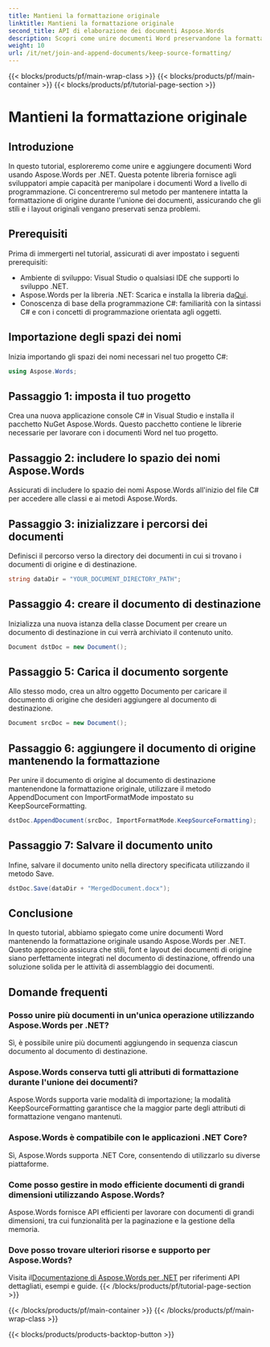 ```yaml
---
title: Mantieni la formattazione originale
linktitle: Mantieni la formattazione originale
second_title: API di elaborazione dei documenti Aspose.Words
description: Scopri come unire documenti Word preservandone la formattazione usando Aspose.Words per .NET. Ideale per sviluppatori che desiderano automatizzare le attività di assemblaggio dei documenti.
weight: 10
url: /it/net/join-and-append-documents/keep-source-formatting/
---
```


{{< blocks/products/pf/main-wrap-class >}}
{{< blocks/products/pf/main-container >}}
{{< blocks/products/pf/tutorial-page-section >}}

# Mantieni la formattazione originale

## Introduzione

In questo tutorial, esploreremo come unire e aggiungere documenti Word usando Aspose.Words per .NET. Questa potente libreria fornisce agli sviluppatori ampie capacità per manipolare i documenti Word a livello di programmazione. Ci concentreremo sul metodo per mantenere intatta la formattazione di origine durante l'unione dei documenti, assicurando che gli stili e i layout originali vengano preservati senza problemi.

## Prerequisiti

Prima di immergerti nel tutorial, assicurati di aver impostato i seguenti prerequisiti:

- Ambiente di sviluppo: Visual Studio o qualsiasi IDE che supporti lo sviluppo .NET.
-  Aspose.Words per la libreria .NET: Scarica e installa la libreria da[Qui](https://releases.aspose.com/words/net/).
- Conoscenza di base della programmazione C#: familiarità con la sintassi C# e con i concetti di programmazione orientata agli oggetti.

## Importazione degli spazi dei nomi

Inizia importando gli spazi dei nomi necessari nel tuo progetto C#:

```csharp
using Aspose.Words;
```

## Passaggio 1: imposta il tuo progetto

Crea una nuova applicazione console C# in Visual Studio e installa il pacchetto NuGet Aspose.Words. Questo pacchetto contiene le librerie necessarie per lavorare con i documenti Word nel tuo progetto.

## Passaggio 2: includere lo spazio dei nomi Aspose.Words

Assicurati di includere lo spazio dei nomi Aspose.Words all'inizio del file C# per accedere alle classi e ai metodi Aspose.Words.

## Passaggio 3: inizializzare i percorsi dei documenti

Definisci il percorso verso la directory dei documenti in cui si trovano i documenti di origine e di destinazione.

```csharp
string dataDir = "YOUR_DOCUMENT_DIRECTORY_PATH";
```

## Passaggio 4: creare il documento di destinazione

Inizializza una nuova istanza della classe Document per creare un documento di destinazione in cui verrà archiviato il contenuto unito.

```csharp
Document dstDoc = new Document();
```

## Passaggio 5: Carica il documento sorgente

Allo stesso modo, crea un altro oggetto Documento per caricare il documento di origine che desideri aggiungere al documento di destinazione.

```csharp
Document srcDoc = new Document();
```

## Passaggio 6: aggiungere il documento di origine mantenendo la formattazione

Per unire il documento di origine al documento di destinazione mantenendone la formattazione originale, utilizzare il metodo AppendDocument con ImportFormatMode impostato su KeepSourceFormatting.

```csharp
dstDoc.AppendDocument(srcDoc, ImportFormatMode.KeepSourceFormatting);
```

## Passaggio 7: Salvare il documento unito

Infine, salvare il documento unito nella directory specificata utilizzando il metodo Save.

```csharp
dstDoc.Save(dataDir + "MergedDocument.docx");
```

## Conclusione

In questo tutorial, abbiamo spiegato come unire documenti Word mantenendo la formattazione originale usando Aspose.Words per .NET. Questo approccio assicura che stili, font e layout dei documenti di origine siano perfettamente integrati nel documento di destinazione, offrendo una soluzione solida per le attività di assemblaggio dei documenti.

## Domande frequenti

### Posso unire più documenti in un'unica operazione utilizzando Aspose.Words per .NET?
Sì, è possibile unire più documenti aggiungendo in sequenza ciascun documento al documento di destinazione.

### Aspose.Words conserva tutti gli attributi di formattazione durante l'unione dei documenti?
Aspose.Words supporta varie modalità di importazione; la modalità KeepSourceFormatting garantisce che la maggior parte degli attributi di formattazione vengano mantenuti.

### Aspose.Words è compatibile con le applicazioni .NET Core?
Sì, Aspose.Words supporta .NET Core, consentendo di utilizzarlo su diverse piattaforme.

### Come posso gestire in modo efficiente documenti di grandi dimensioni utilizzando Aspose.Words?
Aspose.Words fornisce API efficienti per lavorare con documenti di grandi dimensioni, tra cui funzionalità per la paginazione e la gestione della memoria.

### Dove posso trovare ulteriori risorse e supporto per Aspose.Words?
 Visita il[Documentazione di Aspose.Words per .NET](https://reference.aspose.com/words/net/) per riferimenti API dettagliati, esempi e guide.
{{< /blocks/products/pf/tutorial-page-section >}}

{{< /blocks/products/pf/main-container >}}
{{< /blocks/products/pf/main-wrap-class >}}

{{< blocks/products/products-backtop-button >}}
